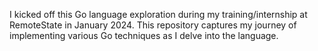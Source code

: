 I kicked off this Go language exploration during my training/internship at RemoteState in January 2024. This repository captures my journey of implementing various Go techniques as I delve into the language.
